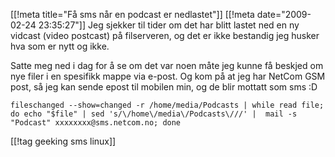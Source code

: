 [[!meta  title="Få sms når en podcast er nedlastet"]]
[[!meta  date="2009-02-24 23:35:27"]]
Jeg sjekker til tider om det har blitt lastet ned en ny vidcast (video postcast) på filserveren, og det er ikke bestandig jeg husker hva som er nytt og ikke.

Satte meg ned i dag for å se om det var noen måte jeg kunne få beskjed om nye filer i en spesifikk mappe via e-post. Og kom på at jeg har NetCom GSM post, så jeg kan sende epost til mobilen min, og de blir mottatt som sms :D

	fileschanged --show=changed -r /home/media/Podcasts | while read file; do echo "$file" | sed 's/\/home\/media\/Podcasts\///' |  mail -s "Podcast" xxxxxxxx@sms.netcom.no; done

[[!tag  geeking sms linux]]